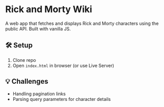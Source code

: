 # Rick and Morty Wiki

A web app that fetches and displays Rick and Morty characters using the public API. Built with vanilla JS.

## 🛠️ Setup

1. Clone repo
2. Open `index.html` in browser (or use Live Server)

## 💡 Challenges

- Handling pagination links
- Parsing query parameters for character details
